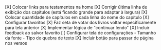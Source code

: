 [X] Colocar links para testamentos na home
[X] Corrigir última linha de exibição dos capítulos (está ficando grande para adaptar à largura)
[X] Colocar quantidade de capítulos em cada linha do nome do capítulo
[X] Configurar favoritos
[X] Faz seta de votar dos livros voltar especificamente para tela anterior
[X] Implementar lógica de "continuar lendo"
[X] Incluir feedback ao salvor favorito
[ ] Configurar tela de configurações - Tamanho da fonte - Tipo de quebra de texto
[X] Incluir botão para passar de página nos versos